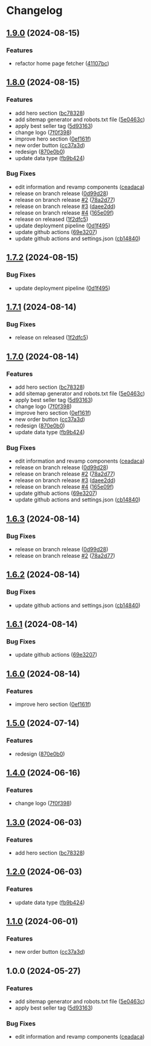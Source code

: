 # Changelog

## [1.9.0](https://github.com/anwam/ryuucafe-com/compare/v1.8.0...v1.9.0) (2024-08-15)


### Features

* refactor home page fetcher ([41107bc](https://github.com/anwam/ryuucafe-com/commit/41107bc1fe853ffa25b858142d8f8e360d340b9b))

## [1.8.0](https://github.com/anwam/ryuucafe-com/compare/v1.7.2...v1.8.0) (2024-08-15)


### Features

* add hero section ([bc78328](https://github.com/anwam/ryuucafe-com/commit/bc78328cd21d55cab9085fd5f464a76eb5ce104c))
* add sitemap generator and robots.txt file ([5e0463c](https://github.com/anwam/ryuucafe-com/commit/5e0463c066fe34150d015a3b2cc2c4d71e7cdb00))
* apply best seller tag ([5d93163](https://github.com/anwam/ryuucafe-com/commit/5d931636acdf9b3e876406caa498ad7343f6623d))
* change logo ([7f0f398](https://github.com/anwam/ryuucafe-com/commit/7f0f398578bdf376ede1dc1e334510ec6a3b396c))
* improve hero section ([0ef161f](https://github.com/anwam/ryuucafe-com/commit/0ef161fffd3c73e5dbd326e86aebbdd1e394dc49))
* new order button ([cc37a3d](https://github.com/anwam/ryuucafe-com/commit/cc37a3d02f4cb5b0bfef6f7c01c901a24070a40f))
* redesign ([870e0b0](https://github.com/anwam/ryuucafe-com/commit/870e0b0e8b81dc8a49be816e038fe82464f946f1))
* update data type ([fb9b424](https://github.com/anwam/ryuucafe-com/commit/fb9b4243b7bc3c5758f5f2985254e1bc143883c6))


### Bug Fixes

* edit information and revamp components ([ceadaca](https://github.com/anwam/ryuucafe-com/commit/ceadaca021b44d4230888ce3aba3b5c904bf07b6))
* release on branch release ([0d99d28](https://github.com/anwam/ryuucafe-com/commit/0d99d28e7fa0c4f9a743b909ecb9314d9956c2ef))
* release on branch release [#2](https://github.com/anwam/ryuucafe-com/issues/2) ([78a2d77](https://github.com/anwam/ryuucafe-com/commit/78a2d77593c7fe19cb7f974ce57ca4e14237e30b))
* release on branch release [#3](https://github.com/anwam/ryuucafe-com/issues/3) ([daee2dd](https://github.com/anwam/ryuucafe-com/commit/daee2dd4fde59ff4c6254be7c47dacf8f6d0374e))
* release on branch release [#4](https://github.com/anwam/ryuucafe-com/issues/4) ([165e09f](https://github.com/anwam/ryuucafe-com/commit/165e09f313b76265d8202fae1a7b30d3208f3e45))
* release on released ([1f2dfc5](https://github.com/anwam/ryuucafe-com/commit/1f2dfc584d1d98e2fff886e93137b449f0fc0610))
* update deployment pipeline ([0d1f495](https://github.com/anwam/ryuucafe-com/commit/0d1f4959ea4737d04135b65b1cfce6899d63b0a4))
* update github actions ([69e3207](https://github.com/anwam/ryuucafe-com/commit/69e32076349637456b33bd2306d5cacb41cfe9d9))
* update github actions and settings.json ([cb14840](https://github.com/anwam/ryuucafe-com/commit/cb148406f407b7f883362a30946f650cbf31c00f))

## [1.7.2](https://github.com/anwam/ryuucafe-com/compare/v1.7.1...v1.7.2) (2024-08-15)


### Bug Fixes

* update deployment pipeline ([0d1f495](https://github.com/anwam/ryuucafe-com/commit/0d1f4959ea4737d04135b65b1cfce6899d63b0a4))

## [1.7.1](https://github.com/anwam/ryuucafe-com/compare/v1.7.0...v1.7.1) (2024-08-14)


### Bug Fixes

* release on released ([1f2dfc5](https://github.com/anwam/ryuucafe-com/commit/1f2dfc584d1d98e2fff886e93137b449f0fc0610))

## [1.7.0](https://github.com/anwam/ryuucafe-com/compare/v1.6.3...v1.7.0) (2024-08-14)


### Features

* add hero section ([bc78328](https://github.com/anwam/ryuucafe-com/commit/bc78328cd21d55cab9085fd5f464a76eb5ce104c))
* add sitemap generator and robots.txt file ([5e0463c](https://github.com/anwam/ryuucafe-com/commit/5e0463c066fe34150d015a3b2cc2c4d71e7cdb00))
* apply best seller tag ([5d93163](https://github.com/anwam/ryuucafe-com/commit/5d931636acdf9b3e876406caa498ad7343f6623d))
* change logo ([7f0f398](https://github.com/anwam/ryuucafe-com/commit/7f0f398578bdf376ede1dc1e334510ec6a3b396c))
* improve hero section ([0ef161f](https://github.com/anwam/ryuucafe-com/commit/0ef161fffd3c73e5dbd326e86aebbdd1e394dc49))
* new order button ([cc37a3d](https://github.com/anwam/ryuucafe-com/commit/cc37a3d02f4cb5b0bfef6f7c01c901a24070a40f))
* redesign ([870e0b0](https://github.com/anwam/ryuucafe-com/commit/870e0b0e8b81dc8a49be816e038fe82464f946f1))
* update data type ([fb9b424](https://github.com/anwam/ryuucafe-com/commit/fb9b4243b7bc3c5758f5f2985254e1bc143883c6))


### Bug Fixes

* edit information and revamp components ([ceadaca](https://github.com/anwam/ryuucafe-com/commit/ceadaca021b44d4230888ce3aba3b5c904bf07b6))
* release on branch release ([0d99d28](https://github.com/anwam/ryuucafe-com/commit/0d99d28e7fa0c4f9a743b909ecb9314d9956c2ef))
* release on branch release [#2](https://github.com/anwam/ryuucafe-com/issues/2) ([78a2d77](https://github.com/anwam/ryuucafe-com/commit/78a2d77593c7fe19cb7f974ce57ca4e14237e30b))
* release on branch release [#3](https://github.com/anwam/ryuucafe-com/issues/3) ([daee2dd](https://github.com/anwam/ryuucafe-com/commit/daee2dd4fde59ff4c6254be7c47dacf8f6d0374e))
* release on branch release [#4](https://github.com/anwam/ryuucafe-com/issues/4) ([165e09f](https://github.com/anwam/ryuucafe-com/commit/165e09f313b76265d8202fae1a7b30d3208f3e45))
* update github actions ([69e3207](https://github.com/anwam/ryuucafe-com/commit/69e32076349637456b33bd2306d5cacb41cfe9d9))
* update github actions and settings.json ([cb14840](https://github.com/anwam/ryuucafe-com/commit/cb148406f407b7f883362a30946f650cbf31c00f))

## [1.6.3](https://github.com/anwam/ryuucafe-com/compare/v1.6.2...v1.6.3) (2024-08-14)


### Bug Fixes

* release on branch release ([0d99d28](https://github.com/anwam/ryuucafe-com/commit/0d99d28e7fa0c4f9a743b909ecb9314d9956c2ef))
* release on branch release [#2](https://github.com/anwam/ryuucafe-com/issues/2) ([78a2d77](https://github.com/anwam/ryuucafe-com/commit/78a2d77593c7fe19cb7f974ce57ca4e14237e30b))

## [1.6.2](https://github.com/anwam/ryuucafe-com/compare/v1.6.1...v1.6.2) (2024-08-14)


### Bug Fixes

* update github actions and settings.json ([cb14840](https://github.com/anwam/ryuucafe-com/commit/cb148406f407b7f883362a30946f650cbf31c00f))

## [1.6.1](https://github.com/anwam/ryuucafe-com/compare/v1.6.0...v1.6.1) (2024-08-14)


### Bug Fixes

* update github actions ([69e3207](https://github.com/anwam/ryuucafe-com/commit/69e32076349637456b33bd2306d5cacb41cfe9d9))

## [1.6.0](https://github.com/anwam/ryuucafe-com/compare/v1.5.0...v1.6.0) (2024-08-14)


### Features

* improve hero section ([0ef161f](https://github.com/anwam/ryuucafe-com/commit/0ef161fffd3c73e5dbd326e86aebbdd1e394dc49))

## [1.5.0](https://github.com/anwam/ryuucafe-com/compare/v1.4.0...v1.5.0) (2024-07-14)


### Features

* redesign ([870e0b0](https://github.com/anwam/ryuucafe-com/commit/870e0b0e8b81dc8a49be816e038fe82464f946f1))

## [1.4.0](https://github.com/anwam/ryuucafe-com/compare/v1.3.0...v1.4.0) (2024-06-16)


### Features

* change logo ([7f0f398](https://github.com/anwam/ryuucafe-com/commit/7f0f398578bdf376ede1dc1e334510ec6a3b396c))

## [1.3.0](https://github.com/anwam/ryuucafe-com/compare/v1.2.0...v1.3.0) (2024-06-03)


### Features

* add hero section ([bc78328](https://github.com/anwam/ryuucafe-com/commit/bc78328cd21d55cab9085fd5f464a76eb5ce104c))

## [1.2.0](https://github.com/anwam/ryuucafe-com/compare/v1.1.0...v1.2.0) (2024-06-03)


### Features

* update data type ([fb9b424](https://github.com/anwam/ryuucafe-com/commit/fb9b4243b7bc3c5758f5f2985254e1bc143883c6))

## [1.1.0](https://github.com/anwam/ryuucafe-com/compare/v1.0.0...v1.1.0) (2024-06-01)


### Features

* new order button ([cc37a3d](https://github.com/anwam/ryuucafe-com/commit/cc37a3d02f4cb5b0bfef6f7c01c901a24070a40f))

## 1.0.0 (2024-05-27)


### Features

* add sitemap generator and robots.txt file ([5e0463c](https://github.com/anwam/ryuucafe-com/commit/5e0463c066fe34150d015a3b2cc2c4d71e7cdb00))
* apply best seller tag ([5d93163](https://github.com/anwam/ryuucafe-com/commit/5d931636acdf9b3e876406caa498ad7343f6623d))


### Bug Fixes

* edit information and revamp components ([ceadaca](https://github.com/anwam/ryuucafe-com/commit/ceadaca021b44d4230888ce3aba3b5c904bf07b6))
